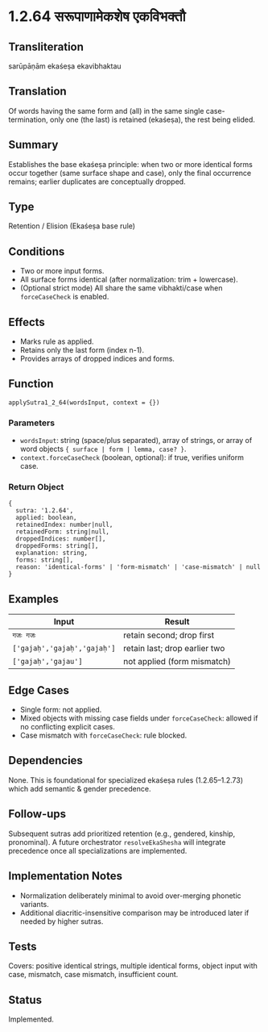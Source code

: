 # 1.2.64 सरूपाणामेकशेष एकविभक्तौ

## Transliteration
sarūpāṇām ekaśeṣa ekavibhaktau

## Translation
Of words having the same form and (all) in the same single case-termination, only one (the last) is retained (ekaśeṣa), the rest being elided.

## Summary
Establishes the base ekaśeṣa principle: when two or more identical forms occur together (same surface shape and case), only the final occurrence remains; earlier duplicates are conceptually dropped.

## Type
Retention / Elision (Ekaśeṣa base rule)

## Conditions
- Two or more input forms.
- All surface forms identical (after normalization: trim + lowercase).
- (Optional strict mode) All share the same vibhakti/case when `forceCaseCheck` is enabled.

## Effects
- Marks rule as applied.
- Retains only the last form (index n-1).
- Provides arrays of dropped indices and forms.

## Function
`applySutra1_2_64(wordsInput, context = {})`

### Parameters
- `wordsInput`: string (space/plus separated), array of strings, or array of word objects `{ surface | form | lemma, case? }`.
- `context.forceCaseCheck` (boolean, optional): if true, verifies uniform case.

### Return Object
```
{
  sutra: '1.2.64',
  applied: boolean,
  retainedIndex: number|null,
  retainedForm: string|null,
  droppedIndices: number[],
  droppedForms: string[],
  explanation: string,
  forms: string[],
  reason: 'identical-forms' | 'form-mismatch' | 'case-mismatch' | null
}
```

## Examples
| Input | Result |
|-------|--------|
| `गजः गजः` | retain second; drop first |
| `['gajaḥ','gajaḥ','gajaḥ']` | retain last; drop earlier two |
| `['gajaḥ','gajau']` | not applied (form mismatch) |

## Edge Cases
- Single form: not applied.
- Mixed objects with missing case fields under `forceCaseCheck`: allowed if no conflicting explicit cases.
- Case mismatch with `forceCaseCheck`: rule blocked.

## Dependencies
None. This is foundational for specialized ekaśeṣa rules (1.2.65–1.2.73) which add semantic & gender precedence.

## Follow-ups
Subsequent sutras add prioritized retention (e.g., gendered, kinship, pronominal). A future orchestrator `resolveEkaShesha` will integrate precedence once all specializations are implemented.

## Implementation Notes
- Normalization deliberately minimal to avoid over-merging phonetic variants.
- Additional diacritic-insensitive comparison may be introduced later if needed by higher sutras.

## Tests
Covers: positive identical strings, multiple identical forms, object input with case, mismatch, case mismatch, insufficient count.

## Status
Implemented.
